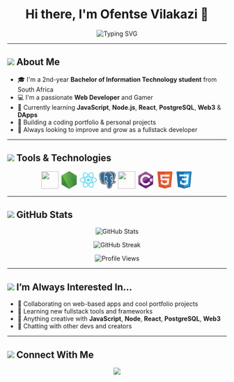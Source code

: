 <h1 align="center">Hi there, I'm Ofentse Vilakazi 👋</h1>

<p align="center">
  <img src="https://readme-typing-svg.demolab.com?font=Fira+Code&pause=1000&color=00B2B2&center=true&vCenter=true&width=435&lines=Web+Developer+%7C+Gamer;2nd+Year+Bachelor+of+Information+Technology;Aspiring+Fullstack+Developer+%F0%9F%92%BB" alt="Typing SVG" />
</p>

---

## <img src="https://media.giphy.com/media/hvRJCLFzcasrR4ia7z/giphy.gif" width="30"> About Me

- 🎓 I'm a 2nd-year **Bachelor of Information Technology student** from South Africa  
- 💻 I'm a passionate **Web Developer** and Gamer  
- 🌱 Currently learning **JavaScript**, **Node.js**, **React**, **PostgreSQL**, **Web3** & **DApps**
- 🧱 Building a coding portfolio & personal projects
- 🧠 Always looking to improve and grow as a fullstack developer

---

## <img src="https://media.giphy.com/media/qgQUggAC3Pfv687qPC/giphy.gif" width="30"> Tools & Technologies

<p align="center">
  <img src="https://raw.githubusercontent.com/devicons/devicon/master/icons/javascript/javascript-original.gif" height="40" width="40" />
  <img src="https://raw.githubusercontent.com/devicons/devicon/master/icons/nodejs/nodejs-original.svg" height="40" width="40" />
  <img src="https://raw.githubusercontent.com/devicons/devicon/master/icons/react/react-original.svg" height="40" width="40" />
  <img src="https://raw.githubusercontent.com/devicons/devicon/master/icons/postgresql/postgresql-original.svg" height="40" width="40" />
  <img src="https://upload.wikimedia.org/wikipedia/commons/6/6a/JavaScript-logo.png" height="40" width="40" />
  <img src="https://raw.githubusercontent.com/devicons/devicon/master/icons/csharp/csharp-original.svg" height="40" width="40" />
  <img src="https://raw.githubusercontent.com/devicons/devicon/master/icons/html5/html5-original.svg" height="40" width="40" />
  <img src="https://raw.githubusercontent.com/devicons/devicon/master/icons/css3/css3-original.svg" height="40" width="40" />
</p>

---

## <img src="https://media.giphy.com/media/ZEB6yFbLnhyQf7g3hn/giphy.gif" width="30"> GitHub Stats

<p align="center">
  <img src="https://github-readme-stats.vercel.app/api?username=Oufentse&show_icons=true&theme=tokyonight" alt="GitHub Stats" />
</p>

<p align="center">
  <img src="https://github-readme-streak-stats.herokuapp.com/?user=Oufentse&theme=tokyonight" alt="GitHub Streak" />
</p>

<p align="center">
  <img src="https://komarev.com/ghpvc/?username=Oufentse&label=Profile%20Views&color=00B2B2&style=flat" alt="Profile Views" />
</p>

---

## <img src="https://media.giphy.com/media/MDJ9IbxxvDUQM/giphy.gif" width="30"> I’m Always Interested In...

- 🤝 Collaborating on web-based apps and cool portfolio projects
- 🚀 Learning new fullstack tools and frameworks
- 🧠 Anything creative with **JavaScript**, **Node**, **React**, **PostgreSQL**, **Web3**
- 💬 Chatting with other devs and creators

---

## <img src="https://media.giphy.com/media/jpVnC65DmYeyRL4LHS/giphy.gif" width="30"> Connect With Me

<p align="center">
  <a href="https://www.linkedin.com/in/ofentse-vilakazi-907969278"><img src="https://img.shields.io/badge/-LinkedIn-0A66C2?style=for-the-badge&logo=linkedin&logoColor=white"/></a>
</p>
